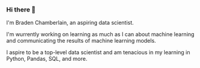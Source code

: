 ### Hi there 👋
I'm Braden Chamberlain, an aspiring data scientist.

I'm wurrently working on learning as much as I can about machine learning and communicating the results of machine learning models.

I aspire to be a top-level data scientist and am tenacious in my learning in Python, Pandas, SQL, and more.

<!--
**braden-chamberlain/braden-chamberlain** is a ✨ _special_ ✨ repository because its `README.md` (this file) appears on your GitHub profile.

Here are some ideas to get you started:

- 🔭 I’m currently working on ...
- 🌱 I’m currently learning ...
- 👯 I’m looking to collaborate on ...
- 🤔 I’m looking for help with ...
- 💬 Ask me about ...
- 📫 How to reach me: ...
- 😄 Pronouns: ...
- ⚡ Fun fact: ...
-->
